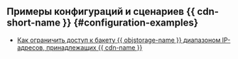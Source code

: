 ## Примеры конфигураций и сценариев {{ cdn-short-name }} {#configuration-examples}

* [Как ограничить доступ к бакету {{ objstorage-name }} диапазоном IP-адресов, принадлежащих {{ cdn-name }}](permit-bucket-access-only-to-cdn-networks.md)
